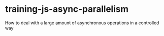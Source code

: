# training-js-async-parallelism

How to deal with a large amount of asynchronous operations in a controlled way
